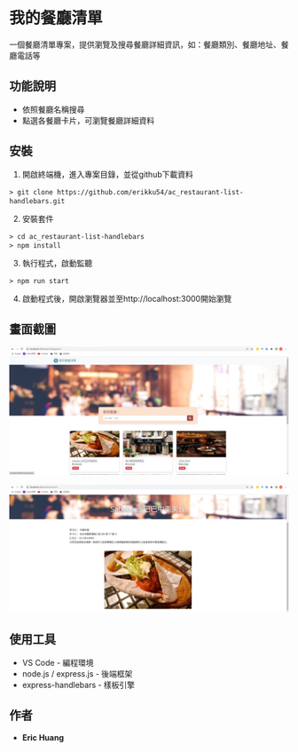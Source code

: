 # 我的餐廳清單

一個餐廳清單專案，提供瀏覽及搜尋餐廳詳細資訊，如：餐廳類別、餐廳地址、餐廳電話等

## 功能說明

* 依照餐廳名稱搜尋
* 點選各餐廳卡片，可瀏覽餐廳詳細資料


## 安裝

1. 開啟終端機，進入專案目錄，並從github下載資料

```
> git clone https://github.com/erikku54/ac_restaurant-list-handlebars.git
```

2. 安裝套件

```
> cd ac_restaurant-list-handlebars
> npm install
```

3. 執行程式，啟動監聽

```
> npm run start
```

4. 啟動程式後，開啟瀏覽器並至http://localhost:3000開始瀏覽

## 畫面截圖

![screenshot-1](./screenshoots/screenshot-1.png)

![screenshot-2](./screenshoots/screenshot-2.png)


## 使用工具

* VS Code - 編程環境
* node.js / express.js - 後端框架
* express-handlebars - 樣板引擎

## 作者

* **Eric Huang** 